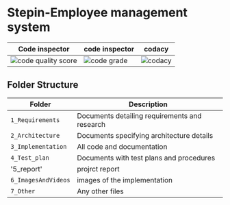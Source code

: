 # Stepin-Employee management system

 
| Code inspector |code inspector|codacy|
|----------------|--------------|------|
|![code quality score](https://www.code-inspector.com/project/28299/score/svg)| ![code grade](https://www.code-inspector.com/project/28299/status/svg)|![codacy](https://app.codacy.com/gh/pavanparuchuri10/Stepin-To-display-month-by-month-calendar-for-a-given-year/dashboard)|

## Folder Structure
Folder             | Description
-------------------| -----------------------------------------
`1_Requirements`   | Documents detailing requirements and research
`2_Architecture`   | Documents specifying architecture details
`3_Implementation` | All code and documentation
`4_Test_plan`      | Documents with test plans and procedures
'5_report'         | projrct report
`6_ImagesAndVideos`| images of the implementation
`7_Other`          | Any other files
